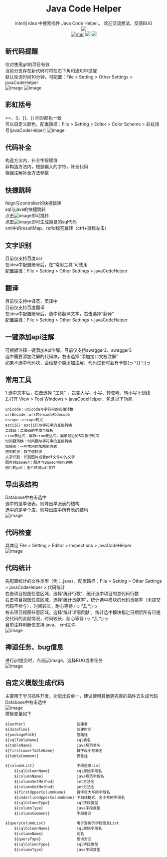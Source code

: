 <div align="center">

# Java Code Helper
intellij idea 中搜索插件 Java Code Helper。 欢迎交流想法、反馈BUG<br />
![](https://img.shields.io/badge/IDEA-2022.3.1+-pink.svg?labelColor=blue)<br />
<a href='https://gitee.com/zlfzh/javaCodeHelper'><img src='https://gitee.com/zlfzh/javaCodeHelper/badge/star.svg?theme=dark' alt='star'></img></a>
[![](https://img.shields.io/github/stars/zhanglinfeng1/javaCodeHelper?style=flat&logo=GitHub&color=pink&labelColor=blue)](https://github.com/zhanglinfeng1/javaCodeHelper)
[![](https://img.shields.io/jetbrains/plugin/d/19944?color=pink&labelColor=blue&logo=jetbrains)](https://plugins.jetbrains.com/plugin/19944-java-code-helper)<br />
</div>

## 新代码提醒
仅对使用git的项目有效<br />
当前分支存在新代码时将在右下角和通知中提醒<br />
默认轮询时间10分钟，可配置：File > Setting > Other Settings > javaCodeHelper<br />
![image](src/main/resources/example/newCodeRemind1.png)
![image](src/main/resources/example/newCodeRemind2.png)

## 彩虹括号
<>、()、[]、{} 同对颜色一致<br />
可以自定义颜色，配置路径：File > Setting > Editor > Color Scheme > 彩虹括号(javaCodeHelper)
![image](src/main/resources/example/rainbowBracket.png)

## 代码补全
构造方法内，补全字段赋值<br />
非构造方法内，根据输入的字符，补全代码<br />
根据注解补全方法参数<br />

## 快捷跳转
feign与controller的快捷跳转<br />
sql与java的快捷跳转<br />
点击![image](src/main/resources/icon/logo.svg)即可跳转<br />
点击![image](src/main/resources/icon/logoGrey.svg)即可生成简易的sql代码<br />
xml中的resultMap、refid标签跳转（ctrl+鼠标左击）

## 文字识别
目前仅支持百度ocr<br />
在idea中配置账号后，在“常用工具”可使用<br />
配置路径：File > Setting > Other Settings > javaCodeHelper

## 翻译
目前仅支持中译英，英译中<br />
目前仅支持百度翻译<br />
在idea中配置账号后，选中待翻译文本，右击选择“翻译”<br />
配置路径：File > Setting > Other Settings > javaCodeHelper

## 一键添加api注解
可根据注释一键添加Api注解。目前仅支持swagger2、swagger3<br />
选中需要添加注解的代码块，右击选择“添加接口文档注解”<br />
如果不选中代码块，会给整个类添加注解，代码过长时会有卡顿(っ °Д °;)っ

## 常用工具
1.选中文本后，右击选择 "工具" ，包含大写、小写、转驼峰、转小写下划线<br />
2.打开 View > Tool Windows > javaCodeHelper，包含以下功能 <br />

    unicode：unicode与字符串的互相转换
    urlEncode：url的encode和decode
    escape：escape转义
    ascii码：ascii码与字符串的互相转换
    二维码：二维码的生成与解析
    cron表达式：解析cron表达式，展示最近的5次执行时间
    时间戳转换：时间戳与字符串的互相转换
    加解密：一些常用的加解密方式
    进制转换：数字值转换
    文字识别：识别图片或者pdf文件中的文字
    图片转Base64：图片与Base64相互转换
    图片转pdf：图片转成pdf文件

## 导出表结构
Database中右击选中 <br />
选中的是单张表，则导出单张表的结构 <br />
选中的是单个库，则导出库中所有表的结构 <br />
![image](src/main/resources/example/exportTableInfo.png)<br />

## 代码检查
具体见 File > Setting > Editor > Inspections > javaCodeHelper<br />
![image](src/main/resources/example/codeCheck.png)<br />

## 代码统计
先配置统计的文件类型（例：.java）。配置路径：File > Setting > Other Settings > javaCodeHelper > 代码统计<br />
右击项目视图任意区域，选择'统计行数'，统计选中项目的总代码行数<br />
右击项目视图任意区域，选择'统计贡献率'，统计选中模块的代码贡献率（未提交代码不参与），时间较长，耐心等待 (っ °Д °;)っ<br />
右击项目视图任意区域，选择'统计详细贡献'，统计选中模块指定日期后所有已提交代码的贡献情况，时间较长，耐心等待 (っ °Д °;)っ<br />
目前注释判断仅支持.java、.xml文件<br />
![image](src/main/resources/example/codeStatistics.png)<br />

## 禅道任务、bug信息
进行git提交时，点击![image](src/main/resources/icon/logo.svg)，选择BUG或者任务<br />
![image](src/main/resources/example/gitMessage.png)

## 自定义模版生成代码
主要用于学习插件开发，功能比较单一，建议使用其他更完善的插件去生成代码<br />
Database中右击选中<br />![image](src/main/resources/example/generateCode.png)<br />
模板变量如下<br />

    ${author}                       创建者
    ${dateTime}                     创建时间
    ${packagePath}                  包路径
    ${sqlTableName}                 sql表名
    ${tableName}                    java规范表名
    ${firstLowerTableName}          首字母小写表名
    ${tableComment}                 表备注

    ${columnList}                   字段信息List
        ${sqlColumnName}            sql原始字段名
        ${columnName}               java规范字段名
        ${columnSetMethod}          set方法名
        ${columnGetMethod}          get方法名
        ${firstUpperColumnName}     首字母大写的字段名
        ${underlineUpperColumnName} 下划线格式、全小写的字段名
        ${sqlColumnType}            sql字段类型
        ${columnType}               java字段类型
        ${columnComment}            字段备注

    ${queryColumnList}              用于查询的字段信息List
        ${sqlColumnName}            sql原始字段名
        ${columnName}               别名
        ${queryType}                查询方式
        ${sqlColumnType}            sql字段类型
        ${columnType}               java字段类型
